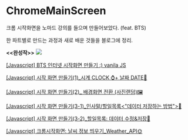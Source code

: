 # ChromeMainScreen
<p>크롬 시작화면을 노마드 강의를 들으며 만들어보았다. (feat. BTS)
<p>한 파트별로 만드는 과정과 새로 배운 것들을 블로그에 정리.
  
  
 <span style="font-weight:bolder"><<완성작>></span>
 <img src='https://blogfiles.pstatic.net/MjAyMDExMTBfNjEg/MDAxNjA0OTg5NDcwNzQy.bV16EMvSqDflgj9CBLyTkGKrnIbL2qfoDuuN_KpU5Sog.EK4chAZ7nNR8OzeB4yZ0xgSCycJmoERCxD6g0PtBGy4g.PNG.namju1v/image.png'/>

<p><a href ="https://blog.naver.com/namju1v/222110340488">[Javascript] BTS 인터넷 시작화면 만들기 :) vanila JS</a>
<p><a href ="https://blog.naver.com/namju1v/222112767880">[Javascript] 시작 화면 만들기(1)_시계 CLOCK ⌚+ 날짜 DATE📆</a>
<p><a href="https://blog.naver.com/namju1v/222126033858">[Javascript] 시작 화면 만들기(2)_ 배경화면 전환 (사진랜덤)🖼</a>
<p><a href="https://blog.naver.com/namju1v/222130171352">[Javascript] 시작 화면 만들기(3-1)_인사말/할일목록<"데이터 저장하는 방법">💾</a>
<p><a href="https://blog.naver.com/namju1v/222131824837">[Javascript] 시작 화면 만들기(3-2)_할일목록: 데이터 수정&저장💾</a>
<p><a href="https://blog.naver.com/namju1v/222140648453">[Javascript] 크롬시작화면: 날씨 정보 띄우기_Weather_API🌞</a>
<!--   <a href=""></a> -->
  
